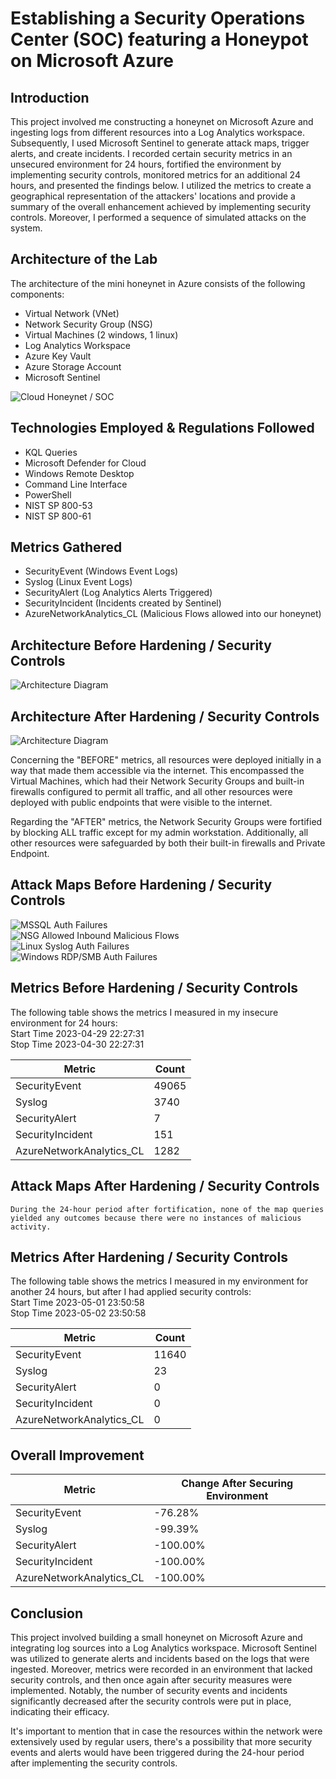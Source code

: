 # Establishing a Security Operations Center (SOC) featuring a Honeypot on Microsoft Azure

## Introduction

This project involved me constructing a honeynet on Microsoft Azure and ingesting logs from different resources into a Log Analytics workspace. Subsequently, I used Microsoft Sentinel to generate attack maps, trigger alerts, and create incidents. I recorded certain security metrics in an unsecured environment for 24 hours, fortified the environment by implementing security controls, monitored metrics for an additional 24 hours, and presented the findings below. I utilized the metrics to create a geographical representation of the attackers' locations and provide a summary of the overall enhancement achieved by implementing security controls. Moreover, I performed a sequence of simulated attacks on the system.

## Architecture of the Lab

The architecture of the mini honeynet in Azure consists of the following components:

- Virtual Network (VNet)
- Network Security Group (NSG)
- Virtual Machines (2 windows, 1 linux)
- Log Analytics Workspace
- Azure Key Vault
- Azure Storage Account
- Microsoft Sentinel

![Cloud Honeynet / SOC](https://i.imgur.com/qtY8Sey.png)

## Technologies Employed & Regulations Followed

- KQL Queries
- Microsoft Defender for Cloud
- Windows Remote Desktop
- Command Line Interface
- PowerShell
- NIST SP 800-53
- NIST SP 800-61

## Metrics Gathered

- SecurityEvent (Windows Event Logs)
- Syslog (Linux Event Logs)
- SecurityAlert (Log Analytics Alerts Triggered)
- SecurityIncident (Incidents created by Sentinel)
- AzureNetworkAnalytics_CL (Malicious Flows allowed into our honeynet)

## Architecture Before Hardening / Security Controls
![Architecture Diagram](https://i.imgur.com/0fI2lto.png)

## Architecture After Hardening / Security Controls
![Architecture Diagram](https://i.imgur.com/yo0TDsK.png)

Concerning the "BEFORE" metrics, all resources were deployed initially in a way that made them accessible via the internet. This encompassed the Virtual Machines, which had their Network Security Groups and built-in firewalls configured to permit all traffic, and all other resources were deployed with public endpoints that were visible to the internet.

Regarding the "AFTER" metrics, the Network Security Groups were fortified by blocking ALL traffic except for my admin workstation. Additionally, all other resources were safeguarded by both their built-in firewalls and Private Endpoint.

## Attack Maps Before Hardening / Security Controls
![MSSQL Auth Failures](https://i.imgur.com/SdtbwDI.png)<br>
![NSG Allowed Inbound Malicious Flows](https://i.imgur.com/ZsLVqF4.png)<br>
![Linux Syslog Auth Failures](https://i.imgur.com/E9u8cbN.png)<br>
![Windows RDP/SMB Auth Failures](https://i.imgur.com/CASF2Rc.png)<br>

## Metrics Before Hardening / Security Controls

The following table shows the metrics I measured in my insecure environment for 24 hours:<br>
Start Time 2023-04-29 22:27:31<br>
Stop Time 2023-04-30 22:27:31<br>

| Metric                   | Count
| ------------------------ | -----
| SecurityEvent            | 49065
| Syslog                   | 3740
| SecurityAlert            | 7
| SecurityIncident         | 151
| AzureNetworkAnalytics_CL | 1282

## Attack Maps After Hardening / Security Controls

```During the 24-hour period after fortification, none of the map queries yielded any outcomes because there were no instances of malicious activity.```

## Metrics After Hardening / Security Controls

The following table shows the metrics I measured in my environment for another 24 hours, but after I had applied security controls:<br>
Start Time 2023-05-01 23:50:58<br>
Stop Time	2023-05-02 23:50:58<br>

| Metric                   | Count
| ------------------------ | -----
| SecurityEvent            | 11640
| Syslog                   | 23
| SecurityAlert            | 0
| SecurityIncident         | 0
| AzureNetworkAnalytics_CL | 0

## Overall Improvement

| Metric                   | Change After Securing Environment
| ------------------------ | ---------------------------------
| SecurityEvent            | -76.28%
| Syslog                   | -99.39%
| SecurityAlert            | -100.00%
| SecurityIncident         | -100.00%
| AzureNetworkAnalytics_CL | -100.00%

## Conclusion

This project involved building a small honeynet on Microsoft Azure and integrating log sources into a Log Analytics workspace. Microsoft Sentinel was utilized to generate alerts and incidents based on the logs that were ingested. Moreover, metrics were recorded in an environment that lacked security controls, and then once again after security measures were implemented. Notably, the number of security events and incidents significantly decreased after the security controls were put in place, indicating their efficacy.

It's important to mention that in case the resources within the network were extensively used by regular users, there's a possibility that more security events and alerts would have been triggered during the 24-hour period after implementing the security controls.
